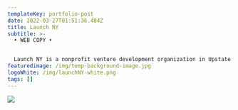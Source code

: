 ```yaml
---
templateKey: portfolio-post
date: 2022-03-27T01:51:36.484Z
title: Launch NY
subtitle: >-
  • WEB COPY •


  Launch NY is a nonprofit venture development organization in Upstate New York. The company provides pro bono mentoring and access to risk capital for high-growth startups.
featuredimage: /img/temp-background-image.jpg
logoWhite: /img/launchNY-white.png
tags: []
---
```

![](/img/launch-ny-feature-image.png)
